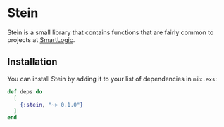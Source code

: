 # Stein

Stein is a small library that contains functions that are fairly common to projects at [SmartLogic](https://smartlogic.io).

## Installation

You can install Stein by adding it to your list of dependencies in `mix.exs`:

```elixir
def deps do
  [
    {:stein, "~> 0.1.0"}
  ]
end
```
